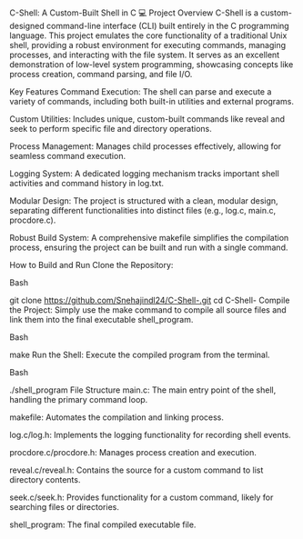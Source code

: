 
C-Shell: A Custom-Built Shell in C 💻
Project Overview
C-Shell is a custom-designed command-line interface (CLI) built entirely in the C programming language. This project emulates the core functionality of a traditional Unix shell, providing a robust environment for executing commands, managing processes, and interacting with the file system. It serves as an excellent demonstration of low-level system programming, showcasing concepts like process creation, command parsing, and file I/O.

Key Features
Command Execution: The shell can parse and execute a variety of commands, including both built-in utilities and external programs.

Custom Utilities: Includes unique, custom-built commands like reveal and seek to perform specific file and directory operations.

Process Management: Manages child processes effectively, allowing for seamless command execution.

Logging System: A dedicated logging mechanism tracks important shell activities and command history in log.txt.

Modular Design: The project is structured with a clean, modular design, separating different functionalities into distinct files (e.g., log.c, main.c, procdore.c).

Robust Build System: A comprehensive makefile simplifies the compilation process, ensuring the project can be built and run with a single command.

How to Build and Run
Clone the Repository:

Bash

git clone https://github.com/Snehajindl24/C-Shell-.git
cd C-Shell-
Compile the Project:
Simply use the make command to compile all source files and link them into the final executable shell_program.

Bash

make
Run the Shell:
Execute the compiled program from the terminal.

Bash

./shell_program
File Structure
main.c: The main entry point of the shell, handling the primary command loop.

makefile: Automates the compilation and linking process.

log.c/log.h: Implements the logging functionality for recording shell events.

procdore.c/procdore.h: Manages process creation and execution.

reveal.c/reveal.h: Contains the source for a custom command to list directory contents.

seek.c/seek.h: Provides functionality for a custom command, likely for searching files or directories.

shell_program: The final compiled executable file.
